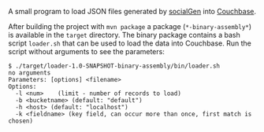 A small program to load JSON files generated by 
[socialGen](https://github.com/pouriapirz/socialGen) into 
[Couchbase](http://www.couchbase.com/).

After building the project with `mvn package` a package (`*-binary-assembly*`) is available in the `target` directory.
The binary package contains a bash script `loader.sh` that can be used to load the data into Couchbase.
Run the script without arguments to see the parameters:

    $ ./target/loader-1.0-SNAPSHOT-binary-assembly/bin/loader.sh
    no arguments
    Parameters: [options] <filename>
    Options:
      -l <num>    (limit - number of records to load)
      -b <bucketname> (default: "default")
      -h <host> (default: "localhost")
      -k <fieldname> (key field, can occur more than once, first match is chosen)
